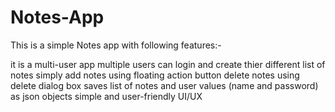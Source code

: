 # Notes-App

This is a simple Notes app with following features:-

it is a multi-user app
multiple users can login and create thier different list of notes
simply add notes using floating action button
delete notes using delete dialog box
saves list of notes and user values (name and password) as json objects
simple and user-friendly UI/UX
